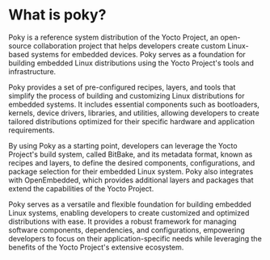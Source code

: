 # What is poky?

Poky is a reference system distribution of the Yocto Project, an open-source collaboration project that helps developers create custom Linux-based systems for embedded devices. Poky serves as a foundation for building embedded Linux distributions using the Yocto Project's tools and infrastructure.

Poky provides a set of pre-configured recipes, layers, and tools that simplify the process of building and customizing Linux distributions for embedded systems. It includes essential components such as bootloaders, kernels, device drivers, libraries, and utilities, allowing developers to create tailored distributions optimized for their specific hardware and application requirements.

By using Poky as a starting point, developers can leverage the Yocto Project's build system, called BitBake, and its metadata format, known as recipes and layers, to define the desired components, configurations, and package selection for their embedded Linux system. Poky also integrates with OpenEmbedded, which provides additional layers and packages that extend the capabilities of the Yocto Project.

Poky serves as a versatile and flexible foundation for building embedded Linux systems, enabling developers to create customized and optimized distributions with ease. It provides a robust framework for managing software components, dependencies, and configurations, empowering developers to focus on their application-specific needs while leveraging the benefits of the Yocto Project's extensive ecosystem.

